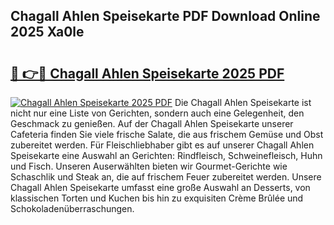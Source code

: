 ## Chagall Ahlen Speisekarte PDF Download Online 2025 Xa0le

# <h2><a href="http://gcbhz3w.nevu.top/?p=Chagall+Ahlen+Speisekarte">🔗 👉🔴 Chagall Ahlen Speisekarte 2025 PDF</a></h2>

[![Chagall Ahlen Speisekarte 2025 PDF](https://i.imgur.com/dBaPXMq.png)](http://gcbhz3w.nevu.top/?p=Chagall+Ahlen+Speisekarte)
Die Chagall Ahlen Speisekarte ist nicht nur eine Liste von Gerichten, sondern auch eine Gelegenheit, den Geschmack zu genießen. Auf der Chagall Ahlen Speisekarte unserer Cafeteria finden Sie viele frische Salate, die aus frischem Gemüse und Obst zubereitet werden. Für Fleischliebhaber gibt es auf unserer Chagall Ahlen Speisekarte eine Auswahl an Gerichten: Rindfleisch, Schweinefleisch, Huhn und Fisch. Unseren Auserwählten bieten wir Gourmet-Gerichte wie Schaschlik und Steak an, die auf frischem Feuer zubereitet werden. Unsere Chagall Ahlen Speisekarte umfasst eine große Auswahl an Desserts, von klassischen Torten und Kuchen bis hin zu exquisiten Crème Brûlée und Schokoladenüberraschungen.
